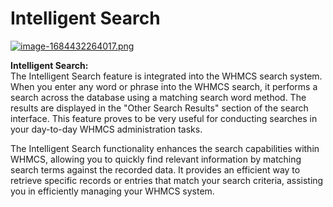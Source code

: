 # Intelligent Search

[![image-1684432264017.png](https://doc.puq.info/uploads/images/gallery/2023-05/scaled-1680-/image-1684432264017.png)](https://doc.puq.info/uploads/images/gallery/2023-05/image-1684432264017.png)

**Intelligent Search:**  
The Intelligent Search feature is integrated into the WHMCS search system. When you enter any word or phrase into the WHMCS search, it performs a search across the database using a matching search word method. The results are displayed in the "Other Search Results" section of the search interface. This feature proves to be very useful for conducting searches in your day-to-day WHMCS administration tasks.

The Intelligent Search functionality enhances the search capabilities within WHMCS, allowing you to quickly find relevant information by matching search terms against the recorded data. It provides an efficient way to retrieve specific records or entries that match your search criteria, assisting you in efficiently managing your WHMCS system.